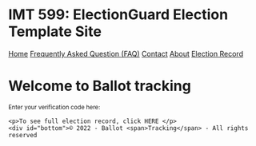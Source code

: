 # IMT 599: ElectionGuard Election Template Site
  <div class="topnav">
    <a class="active" href="#home">Home</a>
    <a href="#FAQ">Frequently Asked Question (FAQ)</a>
    <a href="#contact">Contact</a>
    <a href="#about">About</a>
    <a href="#electionrecord">Election Record</a>
    
  </div>
  <body>
    <h1>Welcome to Ballot tracking</h1>
    <sup>Enter your verification code here:</sup>
  
    <p>To see full election record, click HERE </p>
    <div id="bottom">© 2022 - Ballot <span>Tracking</span> - All rights reserved 
